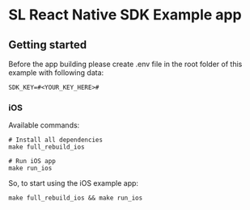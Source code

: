 # SL React Native SDK Example app

## Getting started

Before the app building please create .env file in the root folder of this example with following data:
```
SDK_KEY=#<YOUR_KEY_HERE>#
```

### iOS

Available commands:

```
# Install all dependencies
make full_rebuild_ios

# Run iOS app
make run_ios
```

So, to start using the iOS example app:
```
make full_rebuild_ios && make run_ios
```
